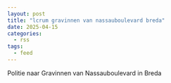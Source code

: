 ```yaml
---
layout: post
title: "lcrum gravinnen van nassauboulevard breda"
date: 2025-04-15
categories: 
  - rss
tags: 
  - feed
---
```


Politie naar Gravinnen van Nassauboulevard in Breda
